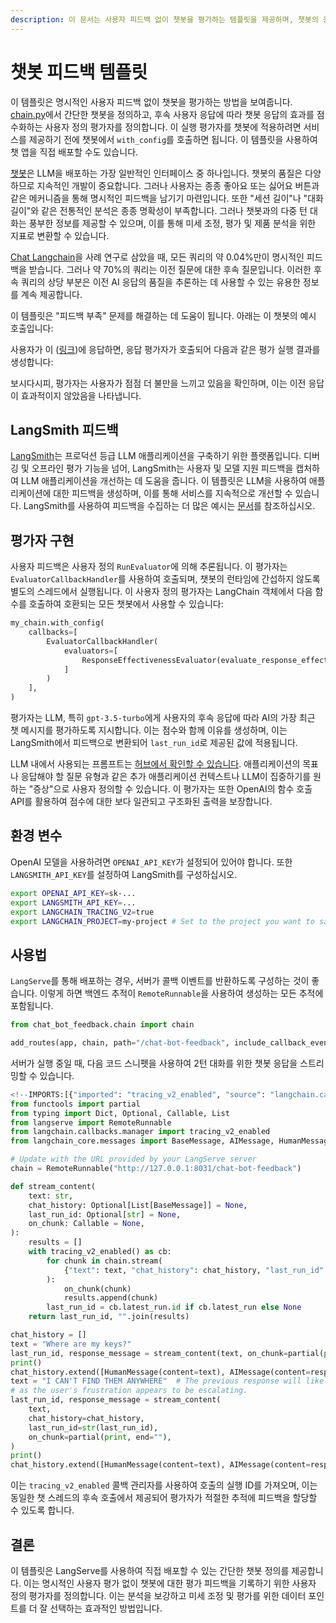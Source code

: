 ```yaml
---
description: 이 문서는 사용자 피드백 없이 챗봇을 평가하는 템플릿을 제공하며, 챗봇의 응답 효과성을 점수화하는 방법을 설명합니다.
---
```


# 챗봇 피드백 템플릿

이 템플릿은 명시적인 사용자 피드백 없이 챗봇을 평가하는 방법을 보여줍니다. [chain.py](https://github.com/langchain-ai/langchain/blob/master/templates/chat-bot-feedback/chat_bot_feedback/chain.py)에서 간단한 챗봇을 정의하고, 후속 사용자 응답에 따라 챗봇 응답의 효과를 점수화하는 사용자 정의 평가자를 정의합니다. 이 실행 평가자를 챗봇에 적용하려면 서비스를 제공하기 전에 챗봇에서 `with_config`를 호출하면 됩니다. 이 템플릿을 사용하여 챗 앱을 직접 배포할 수도 있습니다.

[챗봇](https://python.langchain.com/docs/use_cases/chatbots)은 LLM을 배포하는 가장 일반적인 인터페이스 중 하나입니다. 챗봇의 품질은 다양하므로 지속적인 개발이 중요합니다. 그러나 사용자는 종종 좋아요 또는 싫어요 버튼과 같은 메커니즘을 통해 명시적인 피드백을 남기기 마련입니다. 또한 "세션 길이"나 "대화 길이"와 같은 전통적인 분석은 종종 명확성이 부족합니다. 그러나 챗봇과의 다중 턴 대화는 풍부한 정보를 제공할 수 있으며, 이를 통해 미세 조정, 평가 및 제품 분석을 위한 지표로 변환할 수 있습니다.

[Chat Langchain](https://chat.langchain.com/)을 사례 연구로 삼았을 때, 모든 쿼리의 약 0.04%만이 명시적인 피드백을 받습니다. 그러나 약 70%의 쿼리는 이전 질문에 대한 후속 질문입니다. 이러한 후속 쿼리의 상당 부분은 이전 AI 응답의 품질을 추론하는 데 사용할 수 있는 유용한 정보를 계속 제공합니다.

이 템플릿은 "피드백 부족" 문제를 해결하는 데 도움이 됩니다. 아래는 이 챗봇의 예시 호출입니다:

[](https://smith.langchain.com/public/3378daea-133c-4fe8-b4da-0a3044c5dbe8/r?runtab=1)

사용자가 이 ([링크](https://smith.langchain.com/public/a7e2df54-4194-455d-9978-cecd8be0df1e/r))에 응답하면, 응답 평가자가 호출되어 다음과 같은 평가 실행 결과를 생성합니다:

[](https://smith.langchain.com/public/534184ee-db8f-4831-a386-3f578145114c/r)

보시다시피, 평가자는 사용자가 점점 더 불만을 느끼고 있음을 확인하며, 이는 이전 응답이 효과적이지 않았음을 나타냅니다.

## LangSmith 피드백

[LangSmith](https://smith.langchain.com/)는 프로덕션 등급 LLM 애플리케이션을 구축하기 위한 플랫폼입니다. 디버깅 및 오프라인 평가 기능을 넘어, LangSmith는 사용자 및 모델 지원 피드백을 캡처하여 LLM 애플리케이션을 개선하는 데 도움을 줍니다. 이 템플릿은 LLM을 사용하여 애플리케이션에 대한 피드백을 생성하며, 이를 통해 서비스를 지속적으로 개선할 수 있습니다. LangSmith를 사용하여 피드백을 수집하는 더 많은 예시는 [문서](https://docs.smith.langchain.com/cookbook/feedback-examples)를 참조하십시오.

## 평가자 구현

사용자 피드백은 사용자 정의 `RunEvaluator`에 의해 추론됩니다. 이 평가자는 `EvaluatorCallbackHandler`를 사용하여 호출되며, 챗봇의 런타임에 간섭하지 않도록 별도의 스레드에서 실행됩니다. 이 사용자 정의 평가자는 LangChain 객체에서 다음 함수를 호출하여 호환되는 모든 챗봇에서 사용할 수 있습니다:

```python
my_chain.with_config(
    callbacks=[
        EvaluatorCallbackHandler(
            evaluators=[
                ResponseEffectivenessEvaluator(evaluate_response_effectiveness)
            ]
        )
    ],
)
```


평가자는 LLM, 특히 `gpt-3.5-turbo`에게 사용자의 후속 응답에 따라 AI의 가장 최근 챗 메시지를 평가하도록 지시합니다. 이는 점수와 함께 이유를 생성하며, 이는 LangSmith에서 피드백으로 변환되어 `last_run_id`로 제공된 값에 적용됩니다.

LLM 내에서 사용되는 프롬프트는 [허브에서 확인할 수 있습니다](https://smith.langchain.com/hub/wfh/response-effectiveness). 애플리케이션의 목표나 응답해야 할 질문 유형과 같은 추가 애플리케이션 컨텍스트나 LLM이 집중하기를 원하는 "증상"으로 사용자 정의할 수 있습니다. 이 평가자는 또한 OpenAI의 함수 호출 API를 활용하여 점수에 대한 보다 일관되고 구조화된 출력을 보장합니다.

## 환경 변수

OpenAI 모델을 사용하려면 `OPENAI_API_KEY`가 설정되어 있어야 합니다. 또한 `LANGSMITH_API_KEY`를 설정하여 LangSmith를 구성하십시오.

```bash
export OPENAI_API_KEY=sk-...
export LANGSMITH_API_KEY=...
export LANGCHAIN_TRACING_V2=true
export LANGCHAIN_PROJECT=my-project # Set to the project you want to save to
```


## 사용법

`LangServe`를 통해 배포하는 경우, 서버가 콜백 이벤트를 반환하도록 구성하는 것이 좋습니다. 이렇게 하면 백엔드 추적이 `RemoteRunnable`을 사용하여 생성하는 모든 추적에 포함됩니다.

```python
from chat_bot_feedback.chain import chain

add_routes(app, chain, path="/chat-bot-feedback", include_callback_events=True)
```


서버가 실행 중일 때, 다음 코드 스니펫을 사용하여 2턴 대화를 위한 챗봇 응답을 스트리밍할 수 있습니다.

```python
<!--IMPORTS:[{"imported": "tracing_v2_enabled", "source": "langchain.callbacks.manager", "docs": "https://api.python.langchain.com/en/latest/tracers/langchain_core.tracers.context.tracing_v2_enabled.html", "title": "Chat Bot Feedback Template"}, {"imported": "BaseMessage", "source": "langchain_core.messages", "docs": "https://api.python.langchain.com/en/latest/messages/langchain_core.messages.base.BaseMessage.html", "title": "Chat Bot Feedback Template"}, {"imported": "AIMessage", "source": "langchain_core.messages", "docs": "https://api.python.langchain.com/en/latest/messages/langchain_core.messages.ai.AIMessage.html", "title": "Chat Bot Feedback Template"}, {"imported": "HumanMessage", "source": "langchain_core.messages", "docs": "https://api.python.langchain.com/en/latest/messages/langchain_core.messages.human.HumanMessage.html", "title": "Chat Bot Feedback Template"}]-->
from functools import partial
from typing import Dict, Optional, Callable, List
from langserve import RemoteRunnable
from langchain.callbacks.manager import tracing_v2_enabled
from langchain_core.messages import BaseMessage, AIMessage, HumanMessage

# Update with the URL provided by your LangServe server
chain = RemoteRunnable("http://127.0.0.1:8031/chat-bot-feedback")

def stream_content(
    text: str,
    chat_history: Optional[List[BaseMessage]] = None,
    last_run_id: Optional[str] = None,
    on_chunk: Callable = None,
):
    results = []
    with tracing_v2_enabled() as cb:
        for chunk in chain.stream(
            {"text": text, "chat_history": chat_history, "last_run_id": last_run_id},
        ):
            on_chunk(chunk)
            results.append(chunk)
        last_run_id = cb.latest_run.id if cb.latest_run else None
    return last_run_id, "".join(results)

chat_history = []
text = "Where are my keys?"
last_run_id, response_message = stream_content(text, on_chunk=partial(print, end=""))
print()
chat_history.extend([HumanMessage(content=text), AIMessage(content=response_message)])
text = "I CAN'T FIND THEM ANYWHERE"  # The previous response will likely receive a low score,
# as the user's frustration appears to be escalating.
last_run_id, response_message = stream_content(
    text,
    chat_history=chat_history,
    last_run_id=str(last_run_id),
    on_chunk=partial(print, end=""),
)
print()
chat_history.extend([HumanMessage(content=text), AIMessage(content=response_message)])
```


이는 `tracing_v2_enabled` 콜백 관리자를 사용하여 호출의 실행 ID를 가져오며, 이는 동일한 챗 스레드의 후속 호출에서 제공되어 평가자가 적절한 추적에 피드백을 할당할 수 있도록 합니다.

## 결론

이 템플릿은 LangServe를 사용하여 직접 배포할 수 있는 간단한 챗봇 정의를 제공합니다. 이는 명시적인 사용자 평가 없이 챗봇에 대한 평가 피드백을 기록하기 위한 사용자 정의 평가자를 정의합니다. 이는 분석을 보강하고 미세 조정 및 평가를 위한 데이터 포인트를 더 잘 선택하는 효과적인 방법입니다.